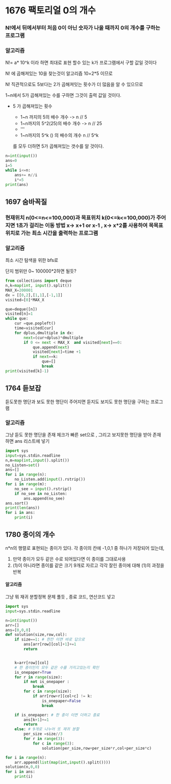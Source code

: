 # 1676 팩토리얼 0의 개수

### N!에서 뒤에서부터 처음 0이 아닌 숫자가 나올 때까지 0의 개수를 구하는 프로그램



### 알고리즘

N!= a* 10^k 이라 하면 최대로 표현 할수 있는 k가 프로그램에서 구할 값일 것이다 

N! 에 곱해져있는 10을 찾는것이 알고리즘 10=2*5 이므로

N! 직관적으로도 5보다는 2가 곱해져잇는 횟수가 더 많음을 알 수 있으므로

1~n에서 5가 곱해져있는 수를 구하면 그것이 출력 값일 것이다.

- 5 가 곱해져있는 횟수

  - 1~n 까지의 5의 배수 개수 -> n // 5
  - 1~n까지의 5^2(25)의 배수 개수 -> n // 25
  - '''
  - 1~n까지의 5^k () 의 배수의 개수 n // 5^k

  를 모두 더하면 5가 곱해져있는 갯수를 알 것이다.



```python
n=int(input())
ans=0
i=5
while i<=n:
    ans+= n//i
    i*=5
print(ans)
```



## 1697 숨바꼭질

### 현재위치 n(0<=n<=100,000)과 목표위치 k(0<=k<=100,000)가 주어지면  1초가 걸리는 이동 방법  x-> x+1 or x-1 , x-> x*2를 사용하여 목목표위치로 가는 최소 시간을 출력하는 프로그램

### 알고리즘

최소 시간 탐색을 위한 bfs로 

단지 범위만 0~ 100000*2하면 될듯?

```python
from collections import deque
n,k=map(int, input().split())
MAX_X=200001
dx = [[0,2],[1,1],[-1,1]]
visited=[0]*MAX_X

que=deque([n])
visited[n]=1
while que:
    cur =que.popleft()
    time=visited[cur]
    for dplus,dmultiple in dx:
        next=(cur+dplus)*dmultiple
        if 0 <= next < MAX_X  and visited[next]==0:
            que.append(next)
            visited[next]=time +1
            if next==k:
                que=[]
                break
print(visited[k]-1)

```



## 1764 듣보잡

듣도못한 명단과 보도 못한 명단이 주어지면 듣지도 보지도 못한 명단을 구하는 프로그램

### 알고리즘

그냥 듣도 못한 명단을 존재 체크가 빠른 set으로 , 그리고 보지못한 명단을 받아 존재 하면 ans 리스트에 넣기


```python
import sys
input=sys.stdin.readline
n,m=map(int,input().split())
no_Listen=set()
ans=[]
for i in range(n):
    no_Listen.add(input().rstrip())
for i in range(m):
    no_see = input().rstrip()
    if no_see in no_Listen:
        ans.append(no_see)
ans.sort()
print(len(ans))
for i in ans:
    print(i)
```



## 1780 종이의 개수

n*n의 행렬로 표현되는 종이가 있다. 각 종이의 칸에 -1,0,1 중 하나가 저장되어 있는데, 

1. 만약 종이가 모두 같은 수로 되어있다면 이 종이를 그대로사용
2.  (1)이 아니라면 종이를 같은 크기 9개로 자르고 각각 잘린 종이에 대해 (1)의 과정을 반복

#### 알고리즘

그냥 뭐 재귀 분할정복 문제 풀듯 , 종료 코드, 연산코드 넣고 

```python
import sys
input=sys.stdin.readline

n=int(input())
arr=[]
ans=[0,0,0]
def solution(size,row,col):
    if size==1: # 한칸 이면 바로 답으로
        ans[arr[row][col]+1]+=1
        return


    k=arr[row][col]
    # 한 종이인지 모두 같은 수를 가지고있는지 확인
    is_onepaper=True
    for r in range(size):
        if not is_onepaper :
            break
        for c in range(size):
            if arr[row+r][col+c] != k:
                is_onepaper=False
                break

    if is_onepaper: # 한 종이 이면 더하고 종료
        ans[k+1]+=1
        return 
    else: # 9개로 나누어 또 재귀 분할
        per_size =size//3
        for r in range(3):
            for c in range(3):
                solution(per_size,row+per_size*r,col+per_size*c)

for i in range(n):
    arr.append(list(map(int,input().split())))
solution(n,0,0)
for i in ans:
    print(i)
```





